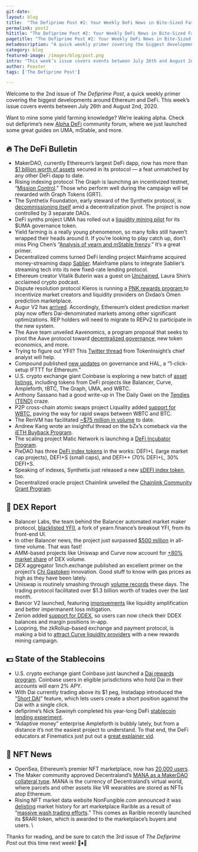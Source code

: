 ```yaml
---
git-date:
layout: blog
title:  "The Defiprime Post #2: Your Weekly DeFi News in Bite-Sized Fashion"
permalink: post2
h1title: "The Defiprime Post #2: Your Weekly DeFi News in Bite-Sized Fashion"
pagetitle: "The Defiprime Post #2: Your Weekly DeFi News in Bite-Sized Fashion"
metadescription: "A quick weekly primer covering the biggest developments around Ethereum and DeFi. This week’s issue covers events between July 26th and August 2nd, 2020"
category: blog
featured-image: /images/blog/post.png
intro: "This week’s issue covers events between July 26th and August 2nd, 2020"
author: Peaster
tags: ['The Defiprime Post']

---
```

Welcome to the 2nd issue of _The Defiprime Post_, a quick weekly primer covering the biggest developments around Ethereum and DeFi. This week’s issue covers events between July 26th and August 2nd, 2020.

Want to mine some yield farming knowledge? We’re leaking alpha. Check out defiprime’s new [Alpha DeFi](https://alpha.defiprime.com/c/yield-farming/6) community forum, where we just launched some great guides on UMA, mStable, and more.

## 🔥 The DeFi Bulletin

*   MakerDAO, currently Ethereum’s largest DeFi dapp, now has more than [$1 billion worth of assets](https://www.coindesk.com/makerdao-passes-1-billion-milestone-in-defi-first) secured in its protocol — a feat unmatched by any other DeFi dapp to date.
*   Rising indexing protocol The Graph is launching an incentivized testnet, “[Mission Control](https://thegraph.com/blog/testnet-announcement).” Those who perform well during the campaign will be rewarded with Graph Tokens (GRT).
*   The Synthetix Foundation, early steward of the Synthetix protocol, is [decommissioning itself](https://blog.synthetix.io/synthetix-foundation-decommissioned/) amid a decentralization pivot. The project is now controlled by 3 separate DAOs.
*   DeFi synths project UMA has rolled out a [liquidity mining pilot](https://medium.com/uma-project/liquidity-mining-on-uma-is-now-live-5f6cb0bd53ee) for its $UMA governance token.
*   Yield farming is a really young phenomenon, so many folks still haven’t wrapped their heads around it. If you’re looking to play catch up, don’t miss Ping Chen’s “[Analysis of yearn and mStable frenzy](https://medium.com/hakkafinance/analysis-of-yearn-and-mstable-frenzy-cd381d8e069).” It’s a great primer.
*   Decentralized comms turned DeFi lending project Mainframe acquired money-streaming dapp [Sablier](https://medium.com/sablier/sablier-has-been-acquired-by-mainframe-52d8defb49f3). Mainframe plans to integrate Sablier’s streaming tech into its new fixed-rate lending protocol.
*   Ethereum creator Vitalik Buterin was a guest on [Unchained](https://unchainedpodcast.com/vitalik-buterin-on-ethereums-five-year-anniversary/), Laura Shin’s acclaimed crypto podcast.
*   Dispute resolution protocol Kleros is running a [PNK rewards program ](https://blog.kleros.io/make-pnk-with-omen-conditional-markets-a-guide/)to incentivize market creators and liquidity providers on Dxdao’s Omen prediction marketplace.
*   Augur V2 has [arrived](https://www.augur.net/blog/augur-v2-launch/). Accordingly, Ethereum’s oldest prediction market play now offers Dai-denominated markets among other significant optimizations. REP holders will need to migrate to REPv2 to participate in the new system.
*   The Aave team unveiled Aavenomics, a program proposal that seeks to pivot the Aave protocol toward [decentralized governance](https://medium.com/aave/aavenomics-eeab650cccc2), new token economics, and more.
*   Trying to figure out YFII? This [Twitter thread](https://threader.app/thread/1288483743913607169) from TokenInsight’s chief analyst will help.
*   Compound published [new updates](https://compound.substack.com/p/governance-updates-delegate-by-signature) on governance and HAL, a “1-click-setup IFTTT for Ethereum.”
*   U.S. crypto exchange giant Coinbase is exploring a new batch of [asset listings](https://blog.coinbase.com/coinbase-continues-to-explore-support-for-new-digital-assets-37c9737546b0), including tokens from DeFi projects like Balancer, Curve, Ampleforth, tBTC, The Graph, UMA, and WBTC.
*   Anthony Sassano had a good write-up in The Daily Gwei on the [Tendies (TEND)](https://thedailygwei.substack.com/p/chicken-tenders-on-the-blockchain) craze.
*   P2P cross-chain atomic swaps project Liquality added [support for WBTC](https://twitter.com/Liquality_io/status/1287805268491984902), paving the way for rapid swaps between WBTC and BTC.
*   The RenVM has facilitated [~$75 million in volume](https://twitter.com/renprotocol/status/1287748488730640385) to date.
*   Andrew Kang wrote an insightful thread on the bZx’s comeback via the [iETH Buyback Program](https://twitter.com/Rewkang/status/1288595435850838016).
*   The scaling project Matic Network is launching a [DeFi Incubator Program](https://twitter.com/maticnetwork/status/1288101900374573056).
*   PieDAO has three [DeFi index tokens](https://twitter.com/PieDAO_DeFi/status/1288065354762260481) in the works: DEFI+L (large market cap projects), DEFI+S (small caps), and DEFI++ (70% DEFI+L, 30% DEFI+S.
*   Speaking of indexes, Synthetix just released a new [sDEFI index token](https://twitter.com/synthetix_io/status/1288730958246510592), too.
*   Decentralized oracle project Chainlink unveiled the [Chainlink Community Grant Program](https://blog.chain.link/introducing-the-chainlink-community-grant-program/).

## 💱 DEX Report

*   Balancer Labs, the team behind the Balancer automated market maker protocol, [blacklisted YFII](https://decrypt.co/37140/blacklisted-yfi-copycat-spurs-defi-soul-searching), a fork of yearn.finance’s breakout YFI, from its front-end UI.
*   In other Balancer news, the project just surpassed [$500 million](https://twitter.com/BalancerLabs/status/1289962782260002816) in all-time volume. That was fast!
*   AMM-based projects like Uniswap and Curve now account for [+80% market share](https://twitter.com/Delphi_Digital/status/1289232634548289537) of DEX volume.
*   DEX aggregator 1inch.exchange published an excellent primer on the project’s [Chi Gastoken](https://medium.com/@1inch.exchange/everything-you-wanted-to-know-about-chi-gastoken-a1ba0ea55bf3) innovation. Good stuff to know with gas prices as high as they have been lately.
*   Uniswap is routinely smashing through [volume records](https://twitter.com/haydenzadams/status/1287878006694752257) these days. The trading protocol facilitated over $1.3 billion worth of trades over the last month.
*   Bancor V2 launched, featuring [improvements](https://blog.bancor.network/bancor-v2-launches-b1fec492eeb2) like liquidity amplification and better impermanent loss mitigation.
*   Zerion added [support for DDEX](https://twitter.com/zerion_io/status/1287836894487814146), so users can now check their DDEX balances and margin positions in-app.
*   Loopring, the zkRollup-based exchange and payment protocol, is making a bid to [attract Curve liquidity providers](https://twitter.com/finestonematt/status/1287532025545732096) with a new rewards mining campaign.

## 💵 State of the Stablecoins

*   U.S. crypto exchange giant Coinbase just launched a [Dai rewards program](https://blog.coinbase.com/coinbase-launches-dai-rewards-for-customers-in-the-us-uk-netherlands-spain-france-and-1519113f8d2f). Coinbase users in eligible jurisdictions who hold Dai in their accounts will earn 2% APY.
*   With Dai currently trading above its $1 peg, Instadapp introduced the “[Short DAI](https://twitter.com/Instadapp/status/1288912758357073923)” feature, which lets users create a short position against the Dai with a single click.
*   defiprime’s Nick Sawinyh completed his year-long DeFi [stablecoin lending experiment](https://defiprime.com/stablecoins-lending-experiment).
*   “Adaptive money” enterprise Ampleforth is bubbly lately, but from a distance it’s not the easiest project to understand. To that end, the DeFi educators at Finematics just put out a [great explainer vid](https://www.youtube.com/watch?v=e-8yjmsshFg&feature=emb_title).


## 💎 NFT News

*   OpenSea, Ethereum’s premier NFT marketplace, now has [20,000 users](https://twitter.com/MessariCrypto/status/1288175009421303810).
*   The Maker community approved Decentraland’s [MANA as a MakerDAO collateral type](https://twitter.com/defiprime/status/1288523182828183558). MANA is the currency of Decentraland’s virtual world, where parcels and other assets like VR wearables are stored as NFTs atop Ethereum.
*   Rising NFT market data website NonFungible.com announced it was [delisting](https://twitter.com/nonfungibles/status/1288604823038898177) market history for art marketplace Rarible as a result of “[massive wash trading efforts](https://twitter.com/nonfungibles/status/1288799973346353155).” This comes as Rarible recently launched its $RARI token, which is awarded to the marketplace’s buyers and users. \

Thanks for reading, and be sure to catch the 3rd issue of _The Defiprime Post_ out this time next week! 👋♦️👋
